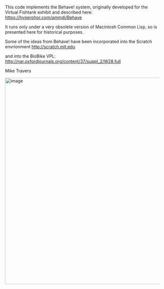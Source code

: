 This code implements the Behave! system, originally developed for the Virtual Fishtank exhibit and described here: 
  https://hyperphor.com/ammdi/Behave

It runs only under a very obsolete version of Macintosh Common Lisp, so is presented here for historical purposes.

Some of the ideas from Behave! have been incorporated into the Scratch envrionment
  http://scratch.mit.edu

and into the BioBike VPL:
  http://nar.oxfordjournals.org/content/37/suppl_2/W28.full

Mike Travers

<img width="652" height="677" alt="image" src="https://github.com/user-attachments/assets/7455c362-445b-49ad-9495-456649fd4de2" />
